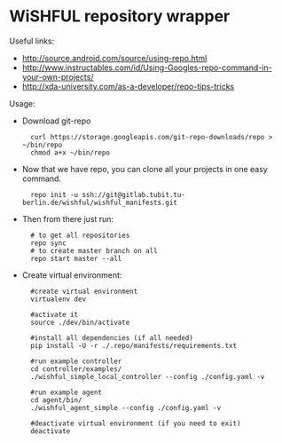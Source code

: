 WiSHFUL repository wrapper
==========================

Useful links:

- http://source.android.com/source/using-repo.html
- http://www.instructables.com/id/Using-Googles-repo-command-in-your-own-projects/
- http://xda-university.com/as-a-developer/repo-tips-tricks

Usage:

- Download git-repo

        curl https://storage.googleapis.com/git-repo-downloads/repo > ~/bin/repo
        chmod a+x ~/bin/repo

- Now that we have repo, you can clone all your projects in one easy command.

        repo init -u ssh://git@gitlab.tubit.tu-berlin.de/wishful/wishful_manifests.git

- Then from there just run:

        # to get all repositories
        repo sync
        # to create master branch on all
        repo start master --all

- Create virtual environment:

        #create virtual environment
        virtualenv dev

        #activate it
        source ./dev/bin/activate

        #install all dependencies (if all needed)
        pip install -U -r ./.repo/manifests/requirements.txt

        #run example controller
        cd controller/examples/
        ./wishful_simple_local_controller --config ./config.yaml -v

        #run example agent 
        cd agent/bin/
        ./wishful_agent_simple --config ./config.yaml -v

        #deactivate virtual environment (if you need to exit)
        deactivate

